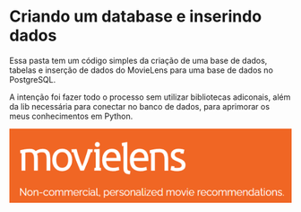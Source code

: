 # **Criando um database e inserindo dados**
Essa pasta tem um código simples da criação de uma base de dados, tabelas e inserção de dados do MovieLens para uma base de dados no PostgreSQL.

A intenção foi fazer todo o processo sem utilizar bibliotecas adiconais, além da lib necessária para conectar no banco de dados, para aprimorar os meus conhecimentos em Python.

![movieLens_logo](movieLens_logo.png)